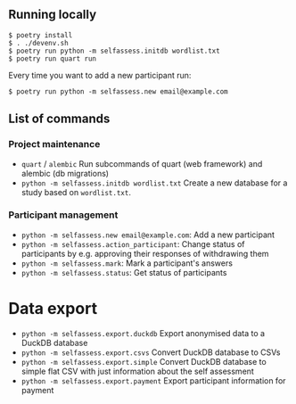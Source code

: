 ## Running locally

    $ poetry install
    $ . ./devenv.sh
    $ poetry run python -m selfassess.initdb wordlist.txt
    $ poetry run quart run

Every time you want to add a new participant run:

    $ poetry run python -m selfassess.new email@example.com

## List of commands

### Project maintenance

 * `quart` / `alembic` Run subcommands of quart (web framework) and alembic (db
   migrations)
 * `python -m selfassess.initdb wordlist.txt` Create a new database for a study
   based on `wordlist.txt`.


### Participant management

 * `python -m selfassess.new email@example.com`: Add a new participant
 * `python -m selfassess.action_participant`: Change status of participants by
    e.g. approving their responses of withdrawing them
 * `python -m selfassess.mark`: Mark a participant's answers
 * `python -m selfassess.status`: Get status of participants

# Data export

 * `python -m selfassess.export.duckdb` Export anonymised data to a DuckDB
   database
 * `python -m selfassess.export.csvs` Convert DuckDB database to CSVs
 * `python -m selfassess.export.simple` Convert DuckDB database to simple flat
   CSV with just information about the self assessment
 * `python -m selfassess.export.payment` Export participant information for
   payment
